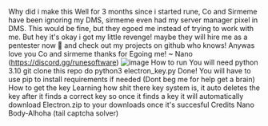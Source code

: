 Why did i make this
Well for 3 months since i started rune, Co and Sirmeme have been ignoring my DMS, sirmeme even had my server manager pixel in DMS. This would be fine, but they egoed me instead of trying to work with me. But hey it's okay i got my little revenge! maybe they will hire me as a pentester now 🤡 and check out my projects on github who knows! Anywas love you Co and sirmeme thanks for Egoing me! ~ Nano (https://discord.gg/runesoftware)
![image](https://github.com/l4tts/Electron-key-cracker/assets/153411520/fdb77d06-3b3f-451a-87ab-3de6189660f4)
How to run
You will need python 3.10
git clone this repo
do python3 electron_key.py
Done! You will have to use pip to install requirements if needed (Dont beg me for help get a brain)
How to get the key
Learning how shit there key system is, it auto deletes the key after it finds a correct key so once it finds a key it will automatically download Electron.zip to your downloads once it's succesful
Credits
Nano
Body-Alhoha (tail captcha solver)
